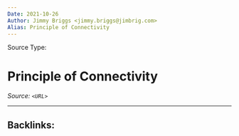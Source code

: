 ```yaml
---
Date: 2021-10-26
Author: Jimmy Briggs <jimmy.briggs@jimbrig.com>
Alias: Principle of Connectivity
---
```


Source Type:

# Principle of Connectivity

*Source: `<URL>`*

***

Backlinks:
-	